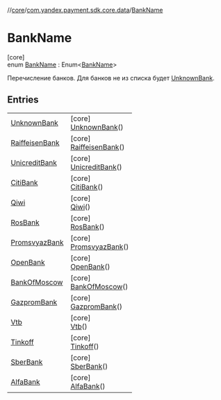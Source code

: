 //[core](../../../index.md)/[com.yandex.payment.sdk.core.data](../index.md)/[BankName](index.md)

# BankName

[core]\
enum [BankName](index.md) : Enum<[BankName](index.md)> 

Перечисление банков. Для банков не из списка будет [UnknownBank](-unknown-bank/index.md).

## Entries

| | |
|---|---|
| [UnknownBank](-unknown-bank/index.md) | [core]<br>[UnknownBank](-unknown-bank/index.md)() |
| [RaiffeisenBank](-raiffeisen-bank/index.md) | [core]<br>[RaiffeisenBank](-raiffeisen-bank/index.md)() |
| [UnicreditBank](-unicredit-bank/index.md) | [core]<br>[UnicreditBank](-unicredit-bank/index.md)() |
| [CitiBank](-citi-bank/index.md) | [core]<br>[CitiBank](-citi-bank/index.md)() |
| [Qiwi](-qiwi/index.md) | [core]<br>[Qiwi](-qiwi/index.md)() |
| [RosBank](-ros-bank/index.md) | [core]<br>[RosBank](-ros-bank/index.md)() |
| [PromsvyazBank](-promsvyaz-bank/index.md) | [core]<br>[PromsvyazBank](-promsvyaz-bank/index.md)() |
| [OpenBank](-open-bank/index.md) | [core]<br>[OpenBank](-open-bank/index.md)() |
| [BankOfMoscow](-bank-of-moscow/index.md) | [core]<br>[BankOfMoscow](-bank-of-moscow/index.md)() |
| [GazpromBank](-gazprom-bank/index.md) | [core]<br>[GazpromBank](-gazprom-bank/index.md)() |
| [Vtb](-vtb/index.md) | [core]<br>[Vtb](-vtb/index.md)() |
| [Tinkoff](-tinkoff/index.md) | [core]<br>[Tinkoff](-tinkoff/index.md)() |
| [SberBank](-sber-bank/index.md) | [core]<br>[SberBank](-sber-bank/index.md)() |
| [AlfaBank](-alfa-bank/index.md) | [core]<br>[AlfaBank](-alfa-bank/index.md)() |
